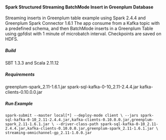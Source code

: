 #### Spark Structured Streaming BatchMode Insert in Greenplum Database

Streaming inserts in Greenplum table example using Spark 2.4.4 and Greenplum Spark Connector 1.6.1
The app consume from a Kafka topic with a predefined schema, and then BatchMode inserts in a Greenplum Table using
gpfdist with 1 minute of microbatch interval. Checkpoints are saved on HDFS.

##### Build

SBT 1.3.3 and Scala 2.11.12

##### Requirements

greenplum-spark_2.11-1.6.1.jar
spark-sql-kafka-0-10_2.11-2.4.4.jar
kafka-clients-0.10.0.0.jar

##### Run Example

`spark-submit --master local[*] --deploy-mode client \
        --jars spark-sql-kafka-0-10_2.11-2.4.4.jar,kafka-clients-0.10.0.0.jar,greenplum-spark_2.11-1.6.1.jar \
        --driver-class-path spark-sql-kafka-0-10_2.11-2.4.4.jar,kafka-clients-0.10.0.0.jar,greenplum-spark_2.11-1.6.1.jar \
        streaming-omnichannel-gp_2.11-1.0.0.jar`

